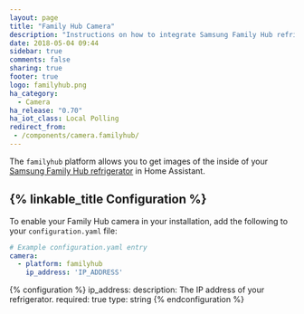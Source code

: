```yaml
---
layout: page
title: "Family Hub Camera"
description: "Instructions on how to integrate Samsung Family Hub refrigerator cameras within Home Assistant."
date: 2018-05-04 09:44
sidebar: true
comments: false
sharing: true
footer: true
logo: familyhub.png
ha_category:
  - Camera
ha_release: "0.70"
ha_iot_class: Local Polling
redirect_from:
 - /components/camera.familyhub/
---
```


The `familyhub` platform allows you to get images of the inside of your [Samsung Family Hub refrigerator](https://www.samsung.com/us/explore/family-hub-refrigerator/connected-hub/) in Home Assistant.

## {% linkable_title Configuration %}

To enable your Family Hub camera in your installation, add the following to your `configuration.yaml` file:

```yaml
# Example configuration.yaml entry
camera:
  - platform: familyhub
    ip_address: 'IP_ADDRESS'
```

{% configuration %}
ip_address:
  description: The IP address of your refrigerator.
  required: true
  type: string
{% endconfiguration %}
